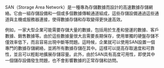 SAN（Storage Area Network）是一種專為存儲數據而設計的高速數據存儲網絡。它由一組存儲設備和一個或多個數據傳輸通道組成，這些存儲設備通過這些通道與主機或服務器連接，使得數據存儲和存取變得更快速高效。

例如，一家大型企業可能需要存儲大量的數據，包括用於生產和營運的數據、客戶數據、銷售數據等。由於這些數據量很大且需要長期保存，使用單獨的硬盤存儲不僅效率低下，而且容易出現中斷等問題。這時候，企業就可以使用SAN設置一個專門的數據存儲網絡，並將所有數據存儲在其中。這樣可以提高存取速度和可靠性，並且可以輕鬆地擴展存儲容量。此外，由於SAN具有高度可用性，即使其中一個儲存設備發生問題，也不會影響數據的正常存儲和訪問。